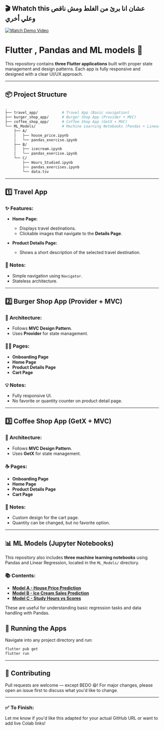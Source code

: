 ## 🎬 Whatch this عشان انا برئ من الغلط ومش ناقص وعلي أخري

[![Watch Demo Video](https://img.shields.io/badge/Watch-Video-red?logo=youtube)](https://github.com/user-attachments/assets/33cf0b3e-3ad4-4bbd-96cb-bfffc855c52c)


# Flutter , Pandas and ML models 🚀

This repository contains **three Flutter applications** built with proper state management and design patterns. Each app is fully responsive and designed with a clear UI/UX approach.

---

## 📦 Project Structure

```bash
.
├── travel_app/           # Travel App (Basic navigation)
├── burger_shop_app/      # Burger Shop App (Provider + MVC)
├── coffee_shop_app/      # Coffee Shop App (GetX + MVC)
└── ML_Models/            # Machine Learning Notebooks (Pandas + Linear Regression)
    ├── A/
    │   ├── house_price.ipynb
    │   └── pandas_exercise.ipynb
    ├── B/
    │   ├── icecream.ipynb
    │   └── pandas_exercise.ipynb
    └── C/
        ├── Hours_Studied.ipynb
        ├── pandas_exercises.ipynb
        └── data.tsv
````

---

## 1️⃣ Travel App

### ✨ Features:

* **Home Page:**

  * Displays travel destinations.
  * Clickable images that navigate to the **Details Page**.
* **Product Details Page:**

  * Shows a short description of the selected travel destination.

### 📌 Notes:

* Simple navigation using `Navigator`.
* Stateless architecture.

---

## 2️⃣ Burger Shop App (Provider + MVC)

### 🧩 Architecture:

* Follows **MVC Design Pattern**.
* Uses **Provider** for state management.

### 🧑‍🍳 Pages:

* **Onboarding Page**
* **Home Page**
* **Product Details Page**
* **Cart Page**

### 💡 Notes:

* Fully responsive UI.
* No favorite or quantity counter on product detail page.

---

## 3️⃣ Coffee Shop App (GetX + MVC)

### 🧩 Architecture:

* Follows **MVC Design Pattern**.
* Uses **GetX** for state management.

### ☕ Pages:

* **Onboarding Page**
* **Home Page**
* **Product Details Page**
* **Cart Page**

### 🔑 Notes:

* Custom design for the cart page.
* Quantity can be changed, but no favorite option.

---

## 📊 ML Models (Jupyter Notebooks)

This repository also includes **three machine learning notebooks** using Pandas and Linear Regression, located in the `ML_Models/` directory.

### 📚 Contents:

* **[Model A - House Price Prediction](./practical_ML/A/house_price.ipynb)**
* **[Model B - Ice Cream Sales Prediction](./practical_ML/B/icecream.ipynb)**
* **[Model C - Study Hours vs Scores](./practical_ML/C/Hours_Studied.ipynb)**

These are useful for understanding basic regression tasks and data handling with Pandas.

## 🧪 Running the Apps

Navigate into any project directory and run:

```bash
flutter pub get
flutter run
```

---

## 🤝 Contributing

Pull requests are welcome — except BEDO 😆! For major changes, please open an issue first to discuss what you'd like to change.

---



### ✅ To Finish:


Let me know if you'd like this adapted for your actual GitHub URL or want to add live Colab links!

